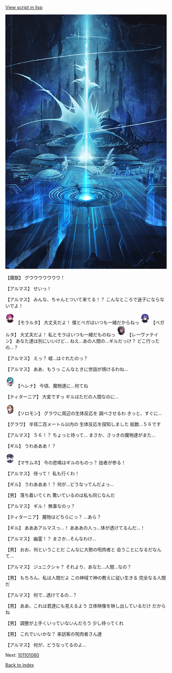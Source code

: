 [View script in lisp](../scripts/101101053.txt)

![profound.png](../images/backgrounds/profound.png)

【魔獣】
グウウウウウウウ！

【アルマス】
せいっ！

【アルマス】
みんな、ちゃんとついて来てる！？
こんなところで迷子にならないでよ！

<img src="../images/units/3104011.png" alt="3104011.png" height="34"/>
【モラルタ】
大丈夫だよ！
僕とベガはいつも一緒だからねっ

<img src="../images/units/3104111.png" alt="3104111.png" height="34"/>
【ベガルタ】
大丈夫だよ！
私とモラはいつも一緒だものねっ

<img src="../images/units/3100211.png" alt="3100211.png" height="34"/>
【レーヴァテイン】
あなた達は別にいいけど…
ねえ…あの人間の…ギルだっけ？
どこ行ったの…？

【アルマス】
えっ？
嘘…はぐれたのっ？

【アルマス】
ああ、もうっ
こんなときに世話が焼けるわね…

<img src="../images/units/3302811.png" alt="3302811.png" height="34"/>
【ヘレナ】
今頃、魔物達に…何てね

【ティターニア】
大変ですっ
ギルはただの人間なのに…

<img src="../images/units/3503111.png" alt="3503111.png" height="34"/>
【ソロモン】
グラウに周辺の生体反応を
調べさせるわ
きっと、すぐに…

【グラウ】
半径二百メートル以内の
生体反応を探知しました
総数…５６です

【アルマス】
５６！？
ちょっと待って…
まさか、さっきの魔物達がまた…

【ギル】
うわあああ！？

<img src="../images/units/3100111.png" alt="3100111.png" height="34"/>
【マサムネ】
今の悲鳴はギルのものっ？
拙者が参る！

【アルマス】
待って！
私も行くわ！

【ギル】
うわあああ！？
何が…どうなってんだよっ…

【男】
落ち着いてくれ
驚いているのは私も同じなんだ

【アルマス】
ギル！
無事なのっ？

【ティターニア】
魔物はどちらにっ？
…あら？

【ギル】
あああアルマスっ…！
あああの人っ…体が透けてるんだ…！

【アルマス】
幽霊！？
まさか…そんなわけ…

【男】
おお、何ということだ
こんなに大勢の呪肉者と
会うことになるだなんて…

【アルマス】
ジュニクシャ？
それより、あなた…人間…なの？

【男】
もちろん、私は人間だよ
この神域で神の教えに従い生きる
完全なる人間だ

【アルマス】
何で…透けてるの…？

【男】
ああ、これは君達にも見えるよう
立体映像を映し出しているだけ
だからね

【男】
調整が上手くいっていないんだろう
少し待ってくれ

【男】
これでいいかな？
来訪客の呪肉者さん達

【アルマス】
何が、どうなってるのよ…

Next: [101101060](101101060.md)

[Back to index](index.md)
